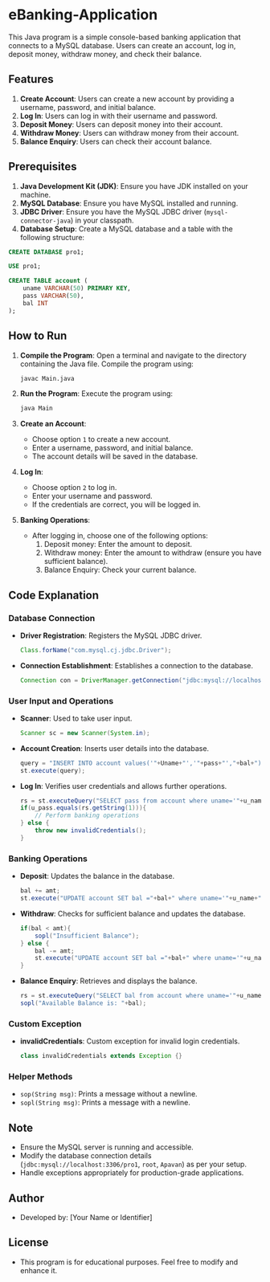 # eBanking-Application
This Java program is a simple console-based banking application that connects to a MySQL database. Users can create an account, log in, deposit money, withdraw money, and check their balance.

## Features

1. **Create Account**: Users can create a new account by providing a username, password, and initial balance.
2. **Log In**: Users can log in with their username and password.
3. **Deposit Money**: Users can deposit money into their account.
4. **Withdraw Money**: Users can withdraw money from their account.
5. **Balance Enquiry**: Users can check their account balance.

## Prerequisites

1. **Java Development Kit (JDK)**: Ensure you have JDK installed on your machine.
2. **MySQL Database**: Ensure you have MySQL installed and running.
3. **JDBC Driver**: Ensure you have the MySQL JDBC driver (`mysql-connector-java`) in your classpath.
4. **Database Setup**: Create a MySQL database and a table with the following structure:

```sql
CREATE DATABASE pro1;

USE pro1;

CREATE TABLE account (
    uname VARCHAR(50) PRIMARY KEY,
    pass VARCHAR(50),
    bal INT
);
```

## How to Run

1. **Compile the Program**: Open a terminal and navigate to the directory containing the Java file. Compile the program using:
    ```bash
    javac Main.java
    ```

2. **Run the Program**: Execute the program using:
    ```bash
    java Main
    ```

3. **Create an Account**:
    - Choose option `1` to create a new account.
    - Enter a username, password, and initial balance.
    - The account details will be saved in the database.

4. **Log In**:
    - Choose option `2` to log in.
    - Enter your username and password.
    - If the credentials are correct, you will be logged in.

5. **Banking Operations**:
    - After logging in, choose one of the following options:
        1. Deposit money: Enter the amount to deposit.
        2. Withdraw money: Enter the amount to withdraw (ensure you have sufficient balance).
        3. Balance Enquiry: Check your current balance.

## Code Explanation

### Database Connection

- **Driver Registration**: Registers the MySQL JDBC driver.
    ```java
    Class.forName("com.mysql.cj.jdbc.Driver");
    ```

- **Connection Establishment**: Establishes a connection to the database.
    ```java
    Connection con = DriverManager.getConnection("jdbc:mysql://localhost:3306/pro1", "root", "Apavan");
    ```

### User Input and Operations

- **Scanner**: Used to take user input.
    ```java
    Scanner sc = new Scanner(System.in);
    ```

- **Account Creation**: Inserts user details into the database.
    ```java
    query = "INSERT INTO account values('"+Uname+"','"+pass+"',"+bal+");";
    st.execute(query);
    ```

- **Log In**: Verifies user credentials and allows further operations.
    ```java
    rs = st.executeQuery("SELECT pass from account where uname='"+u_name+"'");
    if(u_pass.equals(rs.getString(1))){
        // Perform banking operations
    } else {
        throw new invalidCredentials();
    }
    ```

### Banking Operations

- **Deposit**: Updates the balance in the database.
    ```java
    bal += amt;
    st.execute("UPDATE account SET bal ="+bal+" where uname='"+u_name+"'");
    ```

- **Withdraw**: Checks for sufficient balance and updates the database.
    ```java
    if(bal < amt){
        sopl("Insufficient Balance");
    } else {
        bal -= amt;
        st.execute("UPDATE account SET bal ="+bal+" where uname='"+u_name+"'");
    }
    ```

- **Balance Enquiry**: Retrieves and displays the balance.
    ```java
    rs = st.executeQuery("SELECT bal from account where uname='"+u_name+"'");
    sopl("Available Balance is: "+bal);
    ```

### Custom Exception

- **invalidCredentials**: Custom exception for invalid login credentials.
    ```java
    class invalidCredentials extends Exception {}
    ```

### Helper Methods

- `sop(String msg)`: Prints a message without a newline.
- `sopl(String msg)`: Prints a message with a newline.

## Note

- Ensure the MySQL server is running and accessible.
- Modify the database connection details (`jdbc:mysql://localhost:3306/pro1`, `root`, `Apavan`) as per your setup.
- Handle exceptions appropriately for production-grade applications.

## Author

- Developed by: [Your Name or Identifier]

## License

- This program is for educational purposes. Feel free to modify and enhance it.
